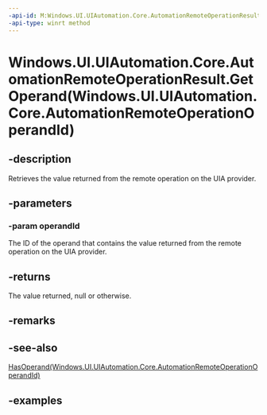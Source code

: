 ```yaml
---
-api-id: M:Windows.UI.UIAutomation.Core.AutomationRemoteOperationResult.GetOperand(Windows.UI.UIAutomation.Core.AutomationRemoteOperationOperandId)
-api-type: winrt method
---
```


# Windows.UI.UIAutomation.Core.AutomationRemoteOperationResult.GetOperand(Windows.UI.UIAutomation.Core.AutomationRemoteOperationOperandId)

<!--
public object GetOperand (Windows.UI.UIAutomation.Core.AutomationRemoteOperationOperandId operandId);
-->

## -description

Retrieves the value returned from the remote operation on the UIA provider.

## -parameters

### -param operandId

The ID of the operand that contains the value returned from the remote operation on the UIA provider.

## -returns

The value returned, null or otherwise.

## -remarks

## -see-also

[HasOperand(Windows.UI.UIAutomation.Core.AutomationRemoteOperationOperandId)](automationremoteoperationresult_hasoperand_151552314.md)

## -examples
